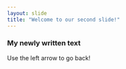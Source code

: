 ```yaml
---
layout: slide
title: "Welcome to our second slide!"
---
```

### My newly written text
Use the left arrow to go back!
